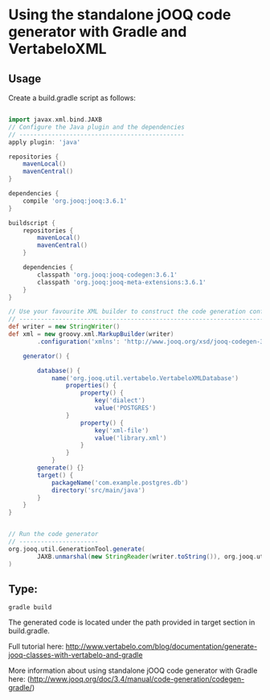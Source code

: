 Using the standalone jOOQ code generator with Gradle and VertabeloXML
======================================================================

Usage
-----

Create a build.gradle script as follows:

```groovy

import javax.xml.bind.JAXB 
// Configure the Java plugin and the dependencies 
// ---------------------------------------------- 
apply plugin: 'java' 

repositories { 
    mavenLocal() 
    mavenCentral() 
} 

dependencies { 
    compile 'org.jooq:jooq:3.6.1' 
} 

buildscript { 
    repositories { 
        mavenLocal() 
        mavenCentral() 
    } 

    dependencies { 
        classpath 'org.jooq:jooq-codegen:3.6.1' 
        classpath 'org.jooq:jooq-meta-extensions:3.6.1' 
    } 
} 

// Use your favourite XML builder to construct the code generation configuration file 
// ---------------------------------------------------------------------------------- 
def writer = new StringWriter() 
def xml = new groovy.xml.MarkupBuilder(writer) 
        .configuration('xmlns': 'http://www.jooq.org/xsd/jooq-codegen-3.6.0.xsd') { 

    generator() { 

        database() { 
            name('org.jooq.util.vertabelo.VertabeloXMLDatabase') 
                properties() { 
                    property() { 
                        key('dialect') 
                        value('POSTGRES') 
                } 
                    property() { 
                        key('xml-file') 
                        value('library.xml') 
                    } 
                } 
            } 
        generate() {} 
        target() { 
            packageName('com.example.postgres.db') 
            directory('src/main/java') 
        } 
    } 
} 


// Run the code generator 
// ---------------------- 
org.jooq.util.GenerationTool.generate( 
        JAXB.unmarshal(new StringReader(writer.toString()), org.jooq.util.jaxb.Configuration.class) 
)

```

## Type:

	gradle build

The generated code is located under the path provided in target section in build.gradle.

Full tutorial here: http://www.vertabelo.com/blog/documentation/generate-jooq-classes-with-vertabelo-and-gradle

More information about using standalone jOOQ code generator with Gradle here: (http://www.jooq.org/doc/3.4/manual/code-generation/codegen-gradle/)







